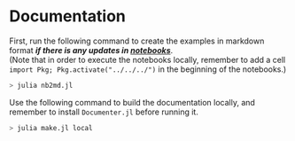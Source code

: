 # Documentation

First, run the following command to create the examples in markdown format ***if there is any updates in [notebooks](./src/examples/notebooks)***.  
(Note that in order to execute the notebooks locally, remember to add a cell `import Pkg; Pkg.activate("../../../")` in the beginning of the notebooks.)
```sh
> julia nb2md.jl
```

Use the following command to build the documentation locally, and remember to install `Documenter.jl` before running it.

```sh
> julia make.jl local
```